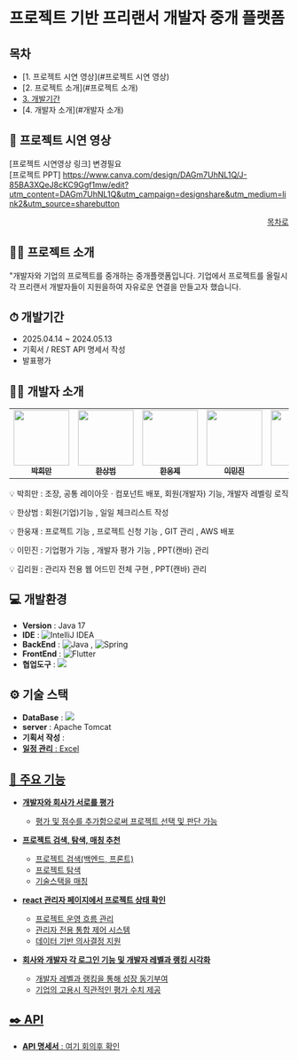 # 프로젝트 기반 프리랜서 개발자 중개 플랫폼 

## 목차
- [1. 프로젝트 시연 영상](#프로젝트 시연 영상)
- [2. 프로젝트 소개](#프로젝트 소개)
- [3. 개발기간](#개발기간) 
- [4. 개발자 소개](#개발자 소개)



## 🎥 프로젝트 시연 영상
[프로젝트 시연영상 링크] 변경필요
<br/>
[프로젝트 PPT] https://www.canva.com/design/DAGm7UhNL1Q/J-85BA3XQeJ8cKC9Ggf1mw/edit?utm_content=DAGm7UhNL1Q&utm_campaign=designshare&utm_medium=link2&utm_source=sharebutton

<div align="right">
  
  <a href="#목차"> 목차로 </a>
  
</div>

## 👨‍🏫 프로젝트 소개
"개발자와 기업의 프로젝트를 중개하는 중개플랫폼입니다. 기업에서 프로젝트를 올릴시 각 프리랜서 개발자들이 지원을하여 자유로운 연결을 만들고자 했습니다.




## ⏱ 개발기간
- 2025.04.14 ~ 2024.05.13
- 기획서 / REST API 명세서 작성
- 발표평가




## 🙋‍♂️ 개발자 소개

<table>
  <tbody>
    <tr>
     <td align="center"><a href="https://github.com/PHM-dung2"><img src="" width="100px;"  alt=""/><br /><sub><b>박희만  </b></sub></a><br /></td>
     <td align="center"><a href="https://github.com/magnoria"><img src="" width="100px;" alt="" /><br /><sub><b> 한상범 </b></sub></a><br /></td>
     <td align="center"><a href="https://github.com/hanu1229"><img src="" width="100px;" alt=""/><br /><sub><b> 한웅제 </b></sub></a><br /></td>
     <td align="center"><a href="https://github.com/leeminjin0827"><img src="" width="100px;" alt=""/><br /><sub><b> 이민진 </b></sub></a><br /></td>
     <td align="center"><a href="https://github.com/riwon-sys"><img src="" width="100px;" alt=""/><br /><sub><b> 김리원 </b></sub></a><br /></td>
     <tr/>
  </tbody>
</table>


💡 박희만 : 조장, 공통 레이아웃 · 컴포넌트 배포, 회원(개발자) 기능, 개발자 레벨링 로직

💡 한상범 : 회원(기업)기능 , 일일 체크리스트 작성

💡 한웅재 : 프로젝트 기능 , 프로젝트 신청 기능 , GIT 관리 , AWS 배포

💡 이민진 : 기업평가 기능 , 개발자 평가 기능 , PPT(캔바) 관리

💡 김리원 : 관리자 전용 웹 어드민 전체 구현 , PPT(캔바) 관리




## 💻 개발환경
- **Version** : Java 17
- **IDE** : <img src="https://img.shields.io/badge/IntelliJIDEA-000000.svg?style=for-the-badge&logo=intellijidea&logoColor=white" alt="IntelliJ IDEA" />&nbsp;
- **BackEnd** : ![Java](https://img.shields.io/badge/Java-007396.svg?&style=for-the-badge&logo=Java&logoColor=white) , <img src="https://img.shields.io/badge/Spring-6DB33F?style=for-the-badge&logo=spring&logoColor=white" alt="Spring" />&nbsp;
- **FrontEnd** :  <img src="https://img.shields.io/badge/Flutter-02569B?style=for-the-badge&logo=flutter&logoColor=white" alt="Flutter" />&nbsp;
- **협업도구** : <img src="https://img.shields.io/badge/github-181717?style=for-the-badge&logo=github&logoColor=white">



## ⚙️ 기술 스택
- **DataBase** : <img src="https://img.shields.io/badge/mysql-4479A1?style=for-the-badge&logo=mysql&logoColor=white"> 
- **server** : Apache Tomcat
- **기획서 작성** : <a href="https://docs.google.com/spreadsheets/d/1Haqee1AKGxATcJow_SI67jj3wwnm8xayMNDKzFov3vU/edit?gid=0#gid=0">
- **일정 관리** : Excel




## 📌 주요 기능
- **개발자와 회사가 서로를 평가**
  - 평가 및 점수를 추가함으로써 프로젝트 선택 및 판단 가능
  

    
- **프로젝트 검색, 탐색, 매칭 추천**
  - 프로젝트 검색(백엔드, 프론트)
  - 프로젝트 탐색 
  - 기술스택을 매칭


    
- **react 관리자 페이지에서 프로젝트 상태 확인**
  - 프로젝트 운영 흐름 관리
  - 관리자 전용 통합 제어 시스템
  - 데이터 기반 의사결정 지원
 
- **회사와 개발자 각 로그인 기능 및 개발자 레벨과 랭킹 시각화**
  - 개발자 레벨과 랭킹을 통해 성장 동기부여
  - 기업의 고용시 직관적인 평가 수치 제공
    


 
## ✒️ API
- **API 명세서** : 여기 회의후 확인
